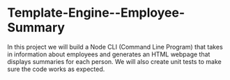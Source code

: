 # Template-Engine--Employee-Summary
In this project we will build a Node CLI (Command Line Program) that takes in information about employees and generates an HTML webpage that displays summaries for each person. We will also create unit tests to make sure the code works as expected.
